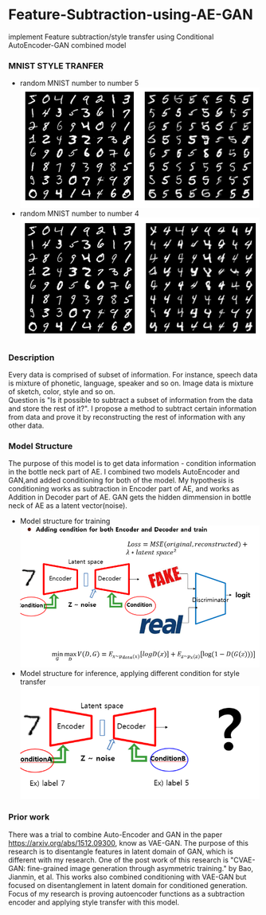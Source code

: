 # Feature-Subtraction-using-AE-GAN
implement Feature subtraction/style transfer using Conditional AutoEncoder-GAN combined model

### MNIST STYLE TRANFER
- random MNIST number to number 5   
![MNIST_to_4](gitimgs/num_to5.PNG)    
- random MNIST number to number 4      
![MNIST_to_4](gitimgs/num_to4.PNG)

### Description

Every data is comprised of subset of information. For instance, speech data is mixture of phonetic, language, speaker and so on. Image data is mixture of sketch, color, style and so on.     
Question is "Is it possible to subtract a subset of information from the data and store the rest of it?". I propose a method to subtract certain information from data and prove it by reconstructing the rest of information with any other data.    

### Model Structure
The purpose of this model is to get data information - condition information in the bottle neck part of AE. I combined two models AutoEncoder and GAN,and added conditioning for both of the model. My hypothesis is conditioning works as subtraction in Encoder part of AE, and works as Addition in Decoder part of AE. GAN gets the hidden dimmension in bottle neck of AE as a latent vector(noise).    
- Model structure for training    
![Gan_conditioning1](gitimgs/model1.PNG)
- Model structure for inference, applying different condition for style transfer    
![Gan_conditioning2](gitimgs/model2.PNG)


### Prior work
There was a trial to combine Auto-Encoder and GAN in the paper https://arxiv.org/abs/1512.09300, know as VAE-GAN. The purpose of this research is to disentangle features in latent domain of GAN, which is different with my research. One of the post work of this research is "CVAE-GAN: fine-grained image generation through asymmetric training." by Bao, Jianmin, et al. This works also combined conditioning with VAE-GAN but focused on disentanglement in latent domain for conditioned generation. Focus of my research is proving autoencoder functions as a subtraction encoder and applying style transfer with this model.    
